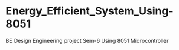 # Energy_Efficient_System_Using-8051
BE Design Engineering project Sem-6 Using 8051 Microcontroller
